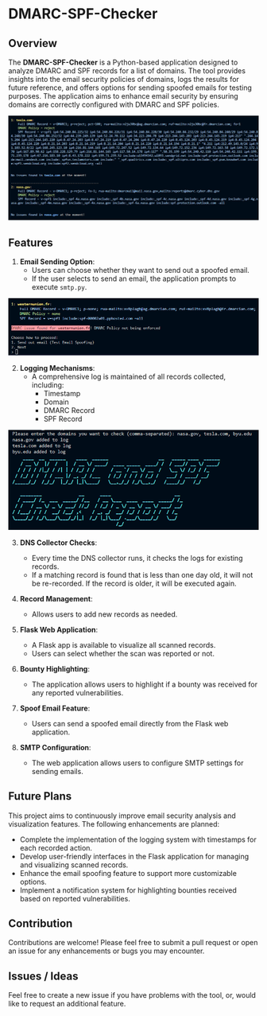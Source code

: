# DMARC-SPF-Checker

## Overview

The **DMARC-SPF-Checker** is a Python-based application designed to analyze DMARC and SPF records for a list of domains. The tool provides insights into the email security policies of domains, logs the results for future reference, and offers options for sending spoofed emails for testing purposes. The application aims to enhance email security by ensuring domains are correctly configured with DMARC and SPF policies.

![Analysis](https://github.com/Facuu35/DMARC-SPF-Checker/blob/main/Pictures/Screen0.png)

## Features

1. **Email Sending Option**: 
   - Users can choose whether they want to send out a spoofed email.
   - If the user selects to send an email, the application prompts to execute `smtp.py`.

![Analysis](https://github.com/Facuu35/DMARC-SPF-Checker/blob/main/Pictures/Screen2.png)

2. **Logging Mechanisms**:
   - A comprehensive log is maintained of all records collected, including:
     - Timestamp
     - Domain
     - DMARC Record
     - SPF Record

![Analysis](https://github.com/Facuu35/DMARC-SPF-Checker/blob/main/Pictures/Screen1.png)

3. **DNS Collector Checks**:
   - Every time the DNS collector runs, it checks the logs for existing records.
   - If a matching record is found that is less than one day old, it will not be re-recorded. If the record is older, it will be executed again.

4. **Record Management**:
   - Allows users to add new records as needed.

5. **Flask Web Application**:
   - A Flask app is available to visualize all scanned records.
   - Users can select whether the scan was reported or not.

6. **Bounty Highlighting**:
   - The application allows users to highlight if a bounty was received for any reported vulnerabilities.

7. **Spoof Email Feature**:
   - Users can send a spoofed email directly from the Flask web application.

8. **SMTP Configuration**:
   - The web application allows users to configure SMTP settings for sending emails.

## Future Plans

This project aims to continuously improve email security analysis and visualization features. The following enhancements are planned:

- Complete the implementation of the logging system with timestamps for each recorded action.
- Develop user-friendly interfaces in the Flask application for managing and visualizing scanned records.
- Enhance the email spoofing feature to support more customizable options.
- Implement a notification system for highlighting bounties received based on reported vulnerabilities.

## Contribution

Contributions are welcome! Please feel free to submit a pull request or open an issue for any enhancements or bugs you may encounter.

## Issues / Ideas

Feel free to create a new issue if you have problems with the tool, or, would like to request an additional feature.
